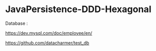 # JavaPersistence-DDD-Hexagonal

Database :

https://dev.mysql.com/doc/employee/en/

https://github.com/datacharmer/test_db
